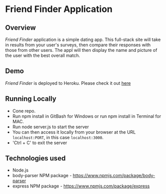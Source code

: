 # Friend Finder Application

## Overview

*Friend Finder* application is a simple dating app. This full-stack site will take in results from your user's surveys, then compare their responses with those from other users. The appl will then display the name and picture of the user with the best overall match.

## Demo
	
*Friend Finder* is deployed to Heroku. Please check it out [here](https://)

## Running Locally

- Cone repo.
- Run npm install in GitBash for Windows or run npm install in Terminal for MAC.
- Run node server.js to start the server
- You can then access it locally from your browser at the URL `localhost:PORT`, in this case `localhost:3000`.
- 'Ctrl + C' to exit the server
	
## Technologies used
- Node.js
- body-parser NPM package - https://www.npmjs.com/package/body-parser
- express NPM package - https://www.npmjs.com/package/express
